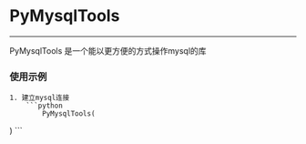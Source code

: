 
# PyMysqlTools

---
PyMysqlTools 是一个能以更方便的方式操作mysql的库


### 使用示例

    1. 建立mysql连接
        ```python
            PyMysqlTools(
)
        ```
